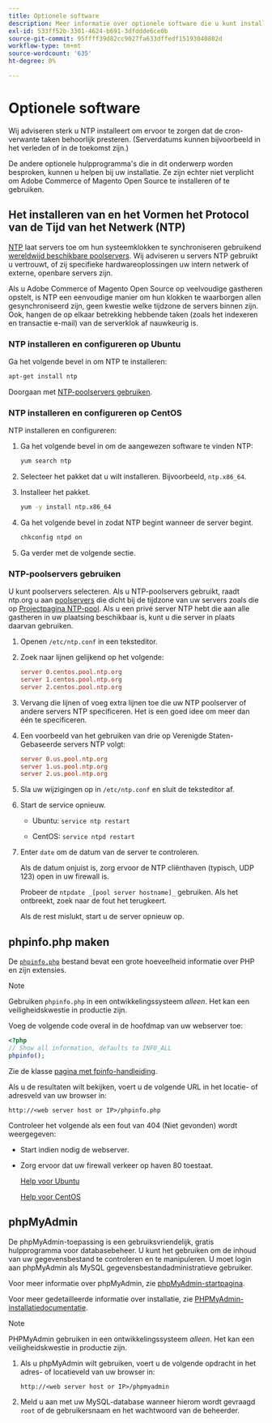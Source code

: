 ```yaml
---
title: Optionele software
description: Meer informatie over optionele software die u kunt installeren voor ondersteuning van installaties op locatie van Adobe Commerce en Magento Open Source.
exl-id: 533ff52b-3301-4624-b691-3dfddde6ce0b
source-git-commit: 95ffff39d82cc9027fa633dffedf15193040802d
workflow-type: tm+mt
source-wordcount: '635'
ht-degree: 0%

---
```


# Optionele software

Wij adviseren sterk u NTP installeert om ervoor te zorgen dat de cron-verwante taken behoorlijk presteren. (Serverdatums kunnen bijvoorbeeld in het verleden of in de toekomst zijn.)

De andere optionele hulpprogramma&#39;s die in dit onderwerp worden besproken, kunnen u helpen bij uw installatie. Ze zijn echter niet verplicht om Adobe Commerce of Magento Open Source te installeren of te gebruiken.

## Het installeren van en het Vormen het Protocol van de Tijd van het Netwerk (NTP)

[NTP](https://www.ntp.org/) laat servers toe om hun systeemklokken te synchroniseren gebruikend [wereldwijd beschikbare poolservers](https://www.ntppool.org/en/). Wij adviseren u servers NTP gebruikt u vertrouwt, of zij specifieke hardwareoplossingen uw intern netwerk of externe, openbare servers zijn.

Als u Adobe Commerce of Magento Open Source op veelvoudige gastheren opstelt, is NTP een eenvoudige manier om hun klokken te waarborgen allen gesynchroniseerd zijn, geen kwestie welke tijdzone de servers binnen zijn. Ook, hangen de op elkaar betrekking hebbende taken (zoals het indexeren en transactie e-mail) van de serverklok af nauwkeurig is.

### NTP installeren en configureren op Ubuntu

Ga het volgende bevel in om NTP te installeren:

```bash
apt-get install ntp
```

Doorgaan met [NTP-poolservers gebruiken](#use-ntp-pool-servers).

### NTP installeren en configureren op CentOS

NTP installeren en configureren:

1. Ga het volgende bevel in om de aangewezen software te vinden NTP:

   ```bash
   yum search ntp
   ```

1. Selecteer het pakket dat u wilt installeren. Bijvoorbeeld, `ntp.x86_64`.

1. Installeer het pakket.

   ```bash
   yum -y install ntp.x86_64
   ```

1. Ga het volgende bevel in zodat NTP begint wanneer de server begint.

   ```bash
   chkconfig ntpd on
   ```

1. Ga verder met de volgende sectie.

### NTP-poolservers gebruiken

U kunt poolservers selecteren. Als u NTP-poolservers gebruikt, raadt ntp.org u aan [poolservers](https://www.ntppool.org/en/) die dicht bij de tijdzone van uw servers zoals die op [Projectpagina NTP-pool](https://www.ntppool.org/en/use.html). Als u een privé server NTP hebt die aan alle gastheren in uw plaatsing beschikbaar is, kunt u die server in plaats daarvan gebruiken.

1. Openen `/etc/ntp.conf` in een teksteditor.

1. Zoek naar lijnen gelijkend op het volgende:

   ```conf
   server 0.centos.pool.ntp.org
   server 1.centos.pool.ntp.org
   server 2.centos.pool.ntp.org
   ```

1. Vervang die lijnen of voeg extra lijnen toe die uw NTP poolserver of andere servers NTP specificeren. Het is een goed idee om meer dan één te specificeren.

1. Een voorbeeld van het gebruiken van drie op Verenigde Staten-Gebaseerde servers NTP volgt:

   ```conf
   server 0.us.pool.ntp.org
   server 1.us.pool.ntp.org
   server 2.us.pool.ntp.org
   ```

1. Sla uw wijzigingen op in `/etc/ntp.conf` en sluit de teksteditor af.

1. Start de service opnieuw.

   * Ubuntu: `service ntp restart`

   * CentOS: `service ntpd restart`

1. Enter `date` om de datum van de server te controleren.

   Als de datum onjuist is, zorg ervoor de NTP cliënthaven (typisch, UDP 123) open in uw firewall is.

   Probeer de `ntpdate _[pool server hostname]_` gebruiken. Als het ontbreekt, zoek naar de fout het terugkeert.

   Als de rest mislukt, start u de server opnieuw op.

## phpinfo.php maken

De [`phpinfo.php`](https://www.php.net/manual/en/function.phpinfo.php) bestand bevat een grote hoeveelheid informatie over PHP en zijn extensies.

>[!NOTE]
>
>Gebruiken `phpinfo.php` in een ontwikkelingssysteem _alleen_. Het kan een veiligheidskwestie in productie zijn.

Voeg de volgende code overal in de hoofdmap van uw webserver toe:

```php
<?php
// Show all information, defaults to INFO_ALL
phpinfo();
```

Zie de klasse [pagina met fpinfo-handleiding](https://www.php.net/manual/en/function.phpinfo.php).

Als u de resultaten wilt bekijken, voert u de volgende URL in het locatie- of adresveld van uw browser in:

```http
http://<web server host or IP>/phpinfo.php
```

Controleer het volgende als een fout van 404 (Niet gevonden) wordt weergegeven:

* Start indien nodig de webserver.
* Zorg ervoor dat uw firewall verkeer op haven 80 toestaat.

  [Help voor Ubuntu](https://help.ubuntu.com/community/UFW)

  [Help voor CentOS](https://wiki.centos.org/HowTos/Network/IPTables)

## phpMyAdmin

De phpMyAdmin-toepassing is een gebruiksvriendelijk, gratis hulpprogramma voor databasebeheer. U kunt het gebruiken om de inhoud van uw gegevensbestand te controleren en te manipuleren. U moet login aan phpMyAdmin als MySQL gegevensbestandadministratieve gebruiker.

Voor meer informatie over phpMyAdmin, zie [phpMyAdmin-startpagina](https://www.phpmyadmin.net/).

Voor meer gedetailleerde informatie over installatie, zie [PHPMyAdmin-installatiedocumentatie](https://docs.phpmyadmin.net/en/latest/setup.html#quick-install).

>[!NOTE]
>
>PHPMyAdmin gebruiken in een ontwikkelingssysteem _alleen_. Het kan een veiligheidskwestie in productie zijn.

1. Als u phpMyAdmin wilt gebruiken, voert u de volgende opdracht in het adres- of locatieveld van uw browser in:

   ```http
   http://<web server host or IP>/phpmyadmin
   ```

1. Meld u aan met uw MySQL-database wanneer hierom wordt gevraagd `root` of de gebruikersnaam en het wachtwoord van de beheerder.

